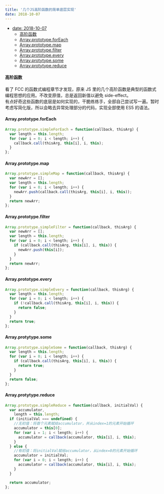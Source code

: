 ```yaml
---
title: '几个JS高阶函数的简单底层实现'
date: 2018-10-07
---
```


- [date: 2018-10-07](#date-2018-10-07)
    - [高阶函数](#高阶函数)
    - [Array.prototype.forEach](#arrayprototypeforeach)
    - [Array.prototype.map](#arrayprototypemap)
    - [Array.prototype.filter](#arrayprototypefilter)
    - [Array.prototype.every](#arrayprototypeevery)
    - [Array.protytype.some](#arrayprotytypesome)
    - [Array.protytype.reduce](#arrayprotytypereduce)

#### 高阶函数

看了 FCC 的函数式编程章节才发现，原来 JS 里的几个高阶函数是典型的函数式编程思想的应用。不改变原值，总是返回新值以避免 side-effect。  
有点好奇这些函数的底层是如何实现的，干脆练练手，全部自己尝试写一遍。暂时考虑写简化版，所以会略去异常处理部分的代码，实现全部使用 ES5 的语法。

#### Array.prototype.forEach

```javascript
Array.prototype.simpleForEach = function(callback, thisArg) {
  var length = this.length;
  for (var i = 0; i < length; i++) {
    callback.call(thisArg, this[i], i, this);
  }
};
```

#### Array.prototype.map

```javascript
Array.prototype.simpleMap = function(callback, thisArg) {
  var newArr = [];
  var length = this.length;
  for (var i = 0; i < length; i++) {
    newArr.push(callback.call(thisArg, this[i], i, this));
  }
  return newArr;
};
```

#### Array.prototype.filter

```javascript
Array.prototype.simpleFilter = function(callback, thisArg) {
  var newArr = [];
  var length = this.length;
  for (var i = 0; i < length; i++) {
    if (callback.call(thisArg, this[i], i, this)) {
      newArr.push(this[i]);
    }
  }
  return newArr;
};
```

#### Array.prototype.every

```javascript
Array.prototype.simpleEvery = function(callback, thisArg) {
  var length = this.length;
  for (var i = 0; i < length; i++) {
    if (!callback.call(thisArg, this[i], i, this)) {
      return false;
    }
  }
  return true;
};
```

#### Array.protytype.some

```javascript
Array.prototype.simpleSome = function(callback, thisArg) {
  var length = this.length;
  for (var i = 0; i < length; i++) {
    if (callback.call(thisArg, this[i], i, this)) {
      return true;
    }
  }
  return false;
};
```

#### Array.protytype.reduce

```javascript
Array.prototype.simpleReduce = function(callback, initialVal) {
  var accumulator,
    length = this.length;
  if (initialVal === undefined) {
    //无初值：将首个元素赋给accumulator，并从index=1的元素开始循环
    accumulator = this[0];
    for (var i = 1; i < length; i++) {
      accumulator = callback(accumulator, this[i], i, this);
    }
  } else {
    //有初值：将initialVal赋给accumulator，从index=0的元素开始循环
    accumulator = initialVal;
    for (var i = 0; i < length; i++) {
      accumulator = callback(accumulator, this[i], i, this);
    }
  }

  return accumulator;
};
```
